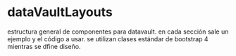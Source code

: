 # dataVaultLayouts
estructura general de componentes para datavault. en cada sección sale un ejemplo y el código a usar. se utilizan clases estándar de bootstrap 4 mientras se dfine diseño.
